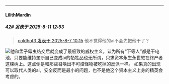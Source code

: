 ﻿
*****

####  LilithMardin  
##### 42#       发表于 2025-8-11 12:53

<blockquote><a href="httphttps://stage1st.com/2b/forum.php?mod=redirect&amp;goto=findpost&amp;pid=68228361&amp;ptid=2258349" target="_blank">coldhot3 发表于 2025-8-7 10:15</a>
他不觉得他的ai不会先把他干了？</blockquote>
<img src="https://static.stage1st.com/image/smiley/face2017/067.png" referrerpolicy="no-referrer">他和孟子霉虫结交后就变成了最极致的威权主义，认为所有“下等人”都是干电池，只要能维持垄断自己变成ai的牺牲品也无所谓，只求资本永生永世蛀在终产者这棵树上。这点倒是和那些召唤出不可控怪物被吃掉的反派一样。
如果真的出现可以取代人类的ai，安全反而是最小的问题，也不是他这个资本主义上身的精英会考虑的。


